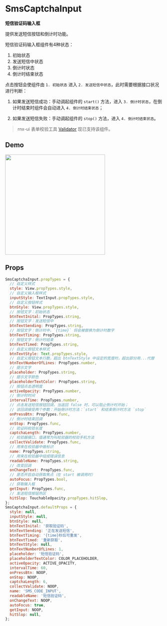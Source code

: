 # SmsCaptchaInput

**短信验证码输入框**

提供发送短信按钮和倒计时功能。

短信验证码输入框组件有4种状态：

1. 初始状态
2. 发送短信中状态
3. 倒计时状态
4. 倒计时结束状态

点击按钮会使组件由 `1. 初始状态` 进入 `2. 发送短信中状态`，此时需要根据接口状况进行判断：

1. 如果发送短信成功：手动调起组件的 `start()` 方法，进入 `3. 倒计时状态`，在倒计时结束时组件会自动进入 `4. 倒计时结束状态`；

2. 如果发送短信失败：手动调起组件的 `stop()` 方法，进入 `4. 倒计时结束状态`。

> rnx-ui 表单校验工具 [Validator](https://github.com/dragonwong/rnx-ui/tree/master/util/Validator) 现已支持该组件。

## Demo

<image src="http://wx3.sinaimg.cn/mw1024/4c8b519dly1feumcw9v67g20nc12c7wh.gif" width="320" />

## Props

```js
SmsCaptchaInput.propTypes = {
  // 自定义样式
  style: View.propTypes.style,
  // 自定义输入框样式
  inputStyle: TextInput.propTypes.style,
  // 自定义按钮样式
  btnStyle: View.propTypes.style,
  // 按钮文字：初始状态
  btnTextInital: PropTypes.string,
  // 按钮文字：发送短信中
  btnTextSending: PropTypes.string,
  // 按钮文字：倒计时中，`{time}` 将会被替换为倒计时数字
  btnTextTiming: PropTypes.string,
  // 按钮文字：倒计时结束
  btnTextTimed: PropTypes.string,
  // 自定义按钮文本样式
  btnTextStyle: Text.propTypes.style,
  // 自定义按钮文本行数，超出 btnTextStyle 中设定的宽度时，超出部分用...代替
  btnTextNumberOfLines: PropTypes.number,
  // 提示文字
  placeholder: PropTypes.string,
  // 提示文字颜色
  placeholderTextColor: PropTypes.string,
  // 按钮点击透明度
  activeOpacity: PropTypes.number,
  // 倒计时时间
  intervalTime: PropTypes.number,
  // 点击发送短信按钮回调，当返回 false 时，可以阻止倒计时开始；
  // 该回调接受两个参数：开始倒计时方法：`start` 和结束倒计时方法 `stop`
  onPressBtn: PropTypes.func,
  // 倒计时结束回调
  onStop: PropTypes.func,
  // 验证码校验长度
  captchaLength: PropTypes.number,
  // 校验器接口，值通常为叫校验器的校验手机方法
  collectValidate: PropTypes.func,
  // 用来在校验器中做标识
  name: PropTypes.string,
  // 用来在校验器中组成错误信息
  readableName: PropTypes.string,
  // 改变回调
  onChangeText: PropTypes.func,
  // 是否开启自动获取焦点（在 start 被调用时）
  autoFocus: PropTypes.bool,
  // 获取输入框
  getInput: PropTypes.func,
  // 发送短信按钮热区
  hitSlop: TouchableOpacity.propTypes.hitSlop,
};
SmsCaptchaInput.defaultProps = {
  style: null,
  inputStyle: null,
  btnStyle: null,
  btnTextInital: '获取验证码',
  btnTextSending: '正在发送短信',
  btnTextTiming: '{time}秒后可重发',
  btnTextTimed: '重新获取',
  btnTextStyle: null,
  btnTextNumberOfLines: 1,
  placeholder: '短信验证码',
  placeholderTextColor: COLOR_PLACEHOLDER,
  activeOpacity: ACTIVE_OPACITY,
  intervalTime: 60,
  onPressBtn: NOOP,
  onStop: NOOP,
  captchaLength: 6,
  collectValidate: NOOP,
  name: 'SMS_CODE_INPUT',
  readableName: '短信验证码',
  onChangeText: NOOP,
  autoFocus: true,
  getInput: NOOP,
  hitSlop: null,
};
```
